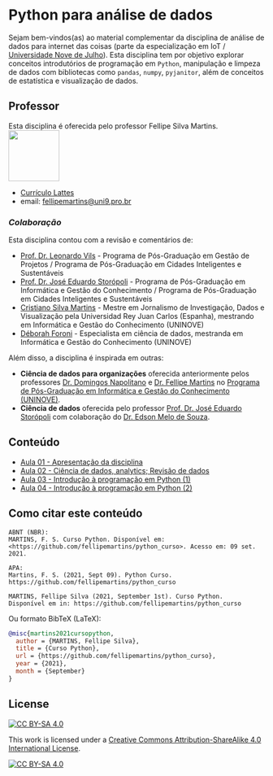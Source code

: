 # Python para análise de dados

Sejam bem-vindos(as) ao material complementar da disciplina de análise de dados para internet das coisas (parte da especialização em IoT / [Universidade Nove de Julho](uninove.br)). Esta disciplina tem por objetivo explorar conceitos introdutórios de programação em `Python`, manipulação e limpeza de dados com bibliotecas como `pandas`, `numpy`, `pyjanitor`, além de conceitos de estatística e visualização de dados.

## Professor
Esta disciplina é oferecida pelo professor Fellipe Silva Martins. <br>
<img src="http://servicosweb.cnpq.br/wspessoa/servletrecuperafoto?tipo=1&id=K4240645Z2" width="100" align="center"/>

* [Currículo Lattes](http://lattes.cnpq.br/7912881403948084)
* email: fellipemartins@uni9.pro.br

### *Colaboração*
Esta disciplina contou com a revisão e comentários de:
* [Prof. Dr. Leonardo Vils](http://lattes.cnpq.br/3969955798466284) - Programa de Pós-Graduação em Gestão de Projetos / Programa de Pós-Graduação em Cidades Inteligentes e Sustentáveis
* [Prof. Dr. José Eduardo Storópoli](http://lattes.cnpq.br/2281909649311607) - Programa de Pós-Graduação em Informática e Gestão do Conhecimento / Programa de Pós-Graduação em Cidades Inteligentes e Sustentáveis
* [Cristiano Silva Martins](http://lattes.cnpq.br/2134033520588291) - Mestre em Jornalismo de Investigação, Dados e Visualização pela Universidad Rey Juan Carlos (Espanha), mestrando em Informática e Gestão do Conhecimento (UNINOVE)
* [Déborah Foroni](http://lattes.cnpq.br/4356168879181955) - Especialista em ciência de dados, mestranda em Informática e Gestão do Conhecimento (UNINOVE)

Além disso, a disciplina é inspirada em outras:
* **Ciência de dados para organizações** oferecida anteriormente pelos professores [Dr. Domingos Napolitano](http://lattes.cnpq.br/0433818215929535) e [Dr. Fellipe Martins](http://lattes.cnpq.br/7912881403948084) no [Programa de Pós-Graduação em Informática e Gestão do Conhecimento (UNINOVE)](https://www.uninove.br/cursos/mestrado-e-doutorado/presencial/mestrado-e-doutorado-em-inform%C3%A1tica-e-gest%C3%A3o-do-conhecimento).
* **Ciência de dados** oferecida pelo professor [Prof. Dr. José Eduardo Storópoli](http://lattes.cnpq.br/2281909649311607) com colaboração do [Dr. Edson Melo de Souza](http://lattes.cnpq.br/2641658716558510).

## Conteúdo
* [Aula 01 - Apresentação da disciplina](https://nbviewer.org/github/fellipemartins/python_curso/blob/main/Aula%2001%20-%20Apresenta%C3%A7%C3%A3o%20da%20disciplina.ipynb)
* [Aula 02 - Ciência de dados, analytics; Revisão de dados](https://nbviewer.org/github/fellipemartins/python_curso/blob/main/Aula%2002%20-%20Ci%C3%AAncia%20de%20dados%2C%20analytics%3B%20Revis%C3%A3o%20de%20dados.ipynb)
* [Aula 03 - Introdução à programação em Python (1)](https://nbviewer.org/github/fellipemartins/python_curso/blob/main/Aula%2003%20-%20Introdu%C3%A7%C3%A3o%20%C3%A0%20programa%C3%A7%C3%A3o%20em%20Python%20%281%29.ipynb)
* [Aula 04 - Introdução à programação em Python (2)](https://nbviewer.org/github/fellipemartins/python_curso/blob/main/Aula%2004%20-%20Introdu%C3%A7%C3%A3o%20%C3%A0%20programa%C3%A7%C3%A3o%20em%20Python%20%282%29.ipynb)

## Como citar este conteúdo
```plain text
ABNT (NBR):
MARTINS, F. S. Curso Python. Disponível em: <https://github.com/fellipemartins/python_curso>. Acesso em: 09 set. 2021.

APA:
Martins, F. S. (2021, Sept 09). Python Curso. https://github.com/fellipemartins/python_curso

MARTINS, Fellipe Silva (2021, September 1st). Curso Python.
Disponível em in: https://github.com/fellipemartins/python_curso
```

Ou formato BibTeX (LaTeX):
```bibtex
@misc{martins2021cursopython,
  author = {MARTINS, Fellipe Silva},
  title = {Curso Python},
  url = {https://github.com/fellipemartins/python_curso},
  year = {2021},
  month = {September}
}
```


## License

[![CC BY-SA 4.0][cc-by-sa-shield]][cc-by-sa]

This work is licensed under a
[Creative Commons Attribution-ShareAlike 4.0 International License][cc-by-sa].

[![CC BY-SA 4.0][cc-by-sa-image]][cc-by-sa]

[cc-by-sa]: http://creativecommons.org/licenses/by-sa/4.0/
[cc-by-sa-image]: https://licensebuttons.net/l/by-sa/4.0/88x31.png
[cc-by-sa-shield]: https://img.shields.io/badge/License-CC%20BY--SA%204.0-lightgrey.svg
